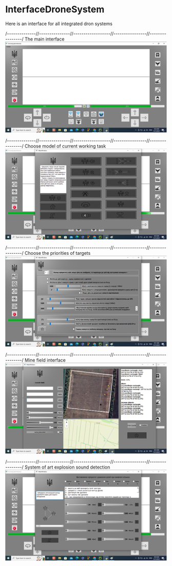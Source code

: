 # InterfaceDroneSystem
Here is an interface for all integrated dron systems

/--------------//---------------//------------------//----------------//----------------/
The main interface
![](https://github.com/yuriystupak2020/InterfaceDroneSystem/blob/main/resources/images/main_interface.png)

/--------------//---------------//------------------//----------------//----------------/
Choose model of current working task
![](https://github.com/yuriystupak2020/InterfaceDroneSystem/blob/main/resources/images/modules_interface.png)


/--------------//---------------//------------------//----------------//----------------/
Choose the priorities of targets
![](https://github.com/yuriystupak2020/InterfaceDroneSystem/blob/main/resources/images/priorities_interface.png)


/--------------//---------------//------------------//----------------//----------------/
Mine field interface
![](https://github.com/yuriystupak2020/InterfaceDroneSystem/blob/main/resources/images/mine_interface.png)


/--------------//---------------//------------------//----------------//----------------/
System of art explosion sound detection
![](https://github.com/yuriystupak2020/InterfaceDroneSystem/blob/main/resources/images/sound_interface.png)
